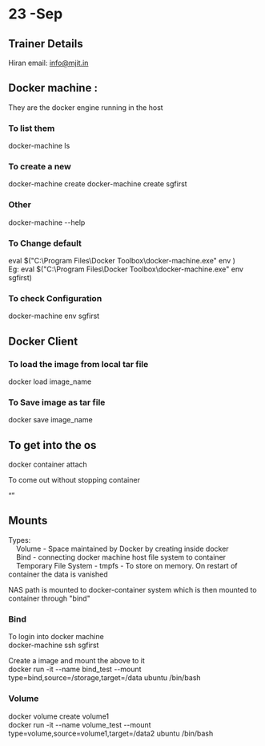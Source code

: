 
# 23 -Sep  
## Trainer Details
Hiran
email: info@mjit.in
## Docker machine :  
They are the docker engine running in the host
### To list them  
docker-machine ls  
### To create a new  
docker-machine create <new-machine-name>
docker-machine create sgfirst  
### Other  
docker-machine --help  

### To Change default
eval $("C:\Program Files\Docker Toolbox\docker-machine.exe" env <new-machine-name>)  
Eg:
eval $("C:\Program Files\Docker Toolbox\docker-machine.exe" env sgfirst)  

### To check Configuration
docker-machine env sgfirst  

## Docker Client
### To load the image from local tar file
docker load image_name

### To Save image as tar file
docker save image_name

## To get into the os 
docker container attach <container-id>  

To come out without stopping container  
<ctrl><p><q>  


## Mounts
Types:  
&nbsp;&nbsp;&nbsp;&nbsp;Volume  - Space maintained by Docker by creating inside docker  
&nbsp;&nbsp;&nbsp;&nbsp;Bind  - connecting docker machine host file system to container  
&nbsp;&nbsp;&nbsp;&nbsp;Temporary File System - tmpfs - To store on memory. On restart of container the data is vanished  

NAS path is mounted to docker-container system which is then mounted to container through "bind"  

### Bind
To login into docker machine   
docker-machine ssh sgfirst  

Create a image and mount the above to it  
docker run -it --name bind_test --mount type=bind,source=/storage,target=/data ubuntu /bin/bash  

### Volume
docker volume create volume1  
docker run -it --name volume_test --mount type=volume,source=volume1,target=/data2 ubuntu /bin/bash
